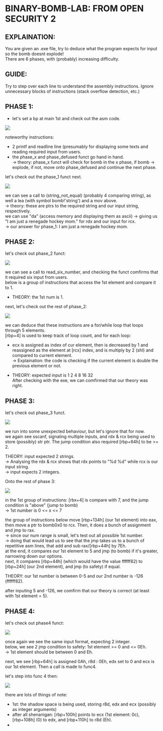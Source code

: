 # BINARY-BOMB-LAB: FROM OPEN SECURITY 2
## EXPLAINATION:
You are given an .exe file, try to deduce what the program expects for input so the bomb doesnt explode! <br/>
There are 6 phases, with (probably) increasing difficulty.<br/>

## GUIDE:
Try to step over each line to understand the assembly instructions.
Ignore unnecessary blocks of instructions (stack overflow detection, etc.)

## PHASE 1:
- let's set a bp at main 1st and check out the asm code. <br/>
<p>
    <img src="main_funct.png"/>
</p>

noteworthy instructions:
+ 2 printf and readline line (presumably for displaying some texts and reading required input from users. <br/>
+ the phase_x and phase_defused funct go hand in hand. <br/>
-> theory: phase_x funct will check for bomb in the x phase, if bomb -> explode, if not, move onto phase_defused and continue the next phase. <br/>

let's check out the phase_1 funct next. <br/>
<p>
    <img src="phase1_funct.png"/>
</p>

we can see a call to (string_not_equal) (probably 4 comparing string), as well a lea (with symbol bomb!'string') and a mov above. <br/>
-> theory: these are ptrs to the required string and our input string, respectively. <br/>
we can use "da" (access memory and displaying them as ascii) -> giving us "I am just a renegade hockey mom." for rdx and our input for rcx. <br/>
-> our answer for phase_1: I am just a renegade hockey mom.

## PHASE 2:
let's check out phase_2 funct:

<p>
    <img src="phase2_funct1.png"/>
</p>

we can see a call to read_six_number, and checking the funct comfirms that it required six input from users. <br/>
below is a group of instructions that access the 1st element and compare it to 1. <br/>

* THEORY: the 1st num is 1.

next, let's check out the rest of phase_2:

<p>
    <img src="phase2_funct2.png"/>
</p>

we can deduce that these instructions are a for/while loop that loops through 5 elements. <br/>
[rbp+4] is used to keep track of loop count, and for each loop:
- ecx is assigned as index of cur element, then is decreased by 1 and reassigned as the element at [rcx] index, and is multiply by 2 (shl) and compared to current element. <br/>
-> Explaination: the code is checking if the current element is double the previous element or not. <br/>

* THEORY: expected input is 1 2 4 8 16 32 <br/>
After checking with the exe, we can comfirmed that our theory was right.

## PHASE 3:
let's check out phase_3 funct.

<p>
    <img src="phase3_funct1.png"/>
</p>

we run into some unexpected behaviour, but let's ignore that for now. <br/>
we again see sscanf, signaling multiple inputs, and rdx & rcx being used to store (possibly) str ptr. The jump condition also required [rbp+64h] to be >= 2. <br/>

THEORY: input expected 2 strings. <br/>
-> Analysing the rdx & rcx shows that rdx points to "%d %d" while rcx is our input string. <br/>
-> input expects 2 integers.

Onto the rest of phase 3:
<p>
    <img src="phase3_funct2.png"/>
</p>

in the 1st group of instructions: [rbx+4] is compare with 7, and the jump condition is "above" (jump to bomb) <br/>
-> 1st number is 0 <= x <= 7

the group of instructions below move [rbp+134h] (our 1st element) into eax, then move a ptr to bomb0x0 to rcx. Then, it does a bunch of assignment and jmp to rax. <br/>
-> since our num range is small, let's test out all possible 1st number. <br/>
-> doing that would lead us to see that the jmp takes us to a bunch of repetitive asm lines, that add and sub rax/[rbp+44h] by 7Eh. <br/>
at the end, it compares our 1st element to 5 and jmp (to bomb) if it's greater, narrowing down our options. <br/>
next, it compares [rbp+44h] (which would have the value ffffff82) to [rbp+24h] (our 2nd element), and jmp (to safety) if equal.

THEORY: our 1st number is between 0-5 and our 2nd number is -126 (ffffff82).

after inputing 5 and -126, we comfirm that our theory is correct (at least with 1st element = 5).

## PHASE 4:

let's check out phase4 funct:

<p>
    <img src="phase4_funct1.png"/>
</p>

once again we see the same input format, expecting 2 integer. <br/>
below, we see 2 jmp condition to safety: 1st element >= 0 and <= 0Eh. <br/>
-> 1st element should be between 0 and Eh.

next, we see [rbp+64h] is assigned 0Ah, r8d : 0Eh, edx set to 0 and ecx is our 1st element. Then a call is made to func4.

let's step into func 4 then:


<p>
    <img src="phase4_func4-1.png"/>
</p>

there are lots of things of note:
- 1st: the shadow space is being used, storing r8d, edx and ecx (possibly as integer arguments) <br/>
- after all shenanigan: [rbp+100h] points to ecx (1st element: 0c), [rbp+108h] (0) to edx, and [rbp+110h] to r8d (Eh).
- 
